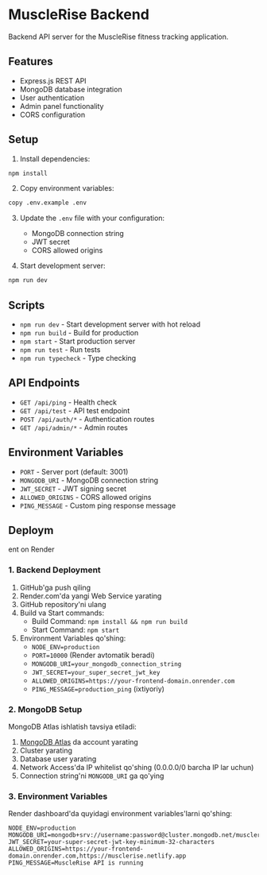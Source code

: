 # MuscleRise Backend

Backend API server for the MuscleRise fitness tracking application.

## Features

- Express.js REST API
- MongoDB database integration
- User authentication
- Admin panel functionality
- CORS configuration

## Setup

1. Install dependencies:
```bash
npm install
```

2. Copy environment variables:
```bash
copy .env.example .env
```

3. Update the `.env` file with your configuration:
   - MongoDB connection string
   - JWT secret
   - CORS allowed origins

4. Start development server:
```bash
npm run dev
```

## Scripts

- `npm run dev` - Start development server with hot reload
- `npm run build` - Build for production
- `npm start` - Start production server
- `npm run test` - Run tests
- `npm run typecheck` - Type checking

## API Endpoints

- `GET /api/ping` - Health check
- `GET /api/test` - API test endpoint
- `POST /api/auth/*` - Authentication routes
- `GET /api/admin/*` - Admin routes

## Environment Variables

- `PORT` - Server port (default: 3001)
- `MONGODB_URI` - MongoDB connection string
- `JWT_SECRET` - JWT signing secret
- `ALLOWED_ORIGINS` - CORS allowed origins
- `PING_MESSAGE` - Custom ping response message
## Deploym
ent on Render

### 1. Backend Deployment

1. GitHub'ga push qiling
2. Render.com'da yangi Web Service yarating
3. GitHub repository'ni ulang
4. Build va Start commands:
   - Build Command: `npm install && npm run build`
   - Start Command: `npm start`
5. Environment Variables qo'shing:
   - `NODE_ENV=production`
   - `PORT=10000` (Render avtomatik beradi)
   - `MONGODB_URI=your_mongodb_connection_string`
   - `JWT_SECRET=your_super_secret_jwt_key`
   - `ALLOWED_ORIGINS=https://your-frontend-domain.onrender.com`
   - `PING_MESSAGE=production_ping` (ixtiyoriy)

### 2. MongoDB Setup

MongoDB Atlas ishlatish tavsiya etiladi:
1. [MongoDB Atlas](https://cloud.mongodb.com) da account yarating
2. Cluster yarating
3. Database user yarating
4. Network Access'da IP whitelist qo'shing (0.0.0.0/0 barcha IP lar uchun)
5. Connection string'ni `MONGODB_URI` ga qo'ying

### 3. Environment Variables

Render dashboard'da quyidagi environment variables'larni qo'shing:

```
NODE_ENV=production
MONGODB_URI=mongodb+srv://username:password@cluster.mongodb.net/musclerise
JWT_SECRET=your-super-secret-jwt-key-minimum-32-characters
ALLOWED_ORIGINS=https://your-frontend-domain.onrender.com,https://musclerise.netlify.app
PING_MESSAGE=MuscleRise API is running
```
